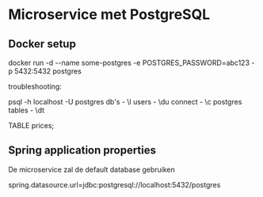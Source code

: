 # Microservice met PostgreSQL

## Docker setup

docker run -d --name some-postgres -e POSTGRES_PASSWORD=abc123 -p 5432:5432 postgres

troubleshooting:

psql -h localhost -U postgres
db's - \l
users - \du
connect - \c postgres
tables - \dt

TABLE prices;

## Spring application properties

De microservice zal de default database gebruiken

spring.datasource.url=jdbc:postgresql://localhost:5432/postgres